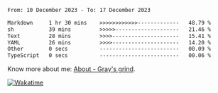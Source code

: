 <!--START_SECTION:waka-->

```txt
From: 10 December 2023 - To: 17 December 2023

Markdown     1 hr 30 mins    >>>>>>>>>>>>-------------   48.79 %
sh           39 mins         >>>>>--------------------   21.46 %
Text         28 mins         >>>>---------------------   15.41 %
YAML         26 mins         >>>>---------------------   14.20 %
Other        0 secs          -------------------------   00.09 %
TypeScript   0 secs          -------------------------   00.06 %
```

<!--END_SECTION:waka-->

<!-- [![grayxu's github stats](https://github-readme-stats.vercel.app/api?username=grayxu&count_private=true&show_icons=true)](https://github.com/grayxu) -->

Know more about me: [About - Gray's grind](https://www.grayxu.cn/).
<p align="left">
  <a href="https://wakatime.com/@grayxu" target="_blank">
    <img alt="Wakatime" src="https://wakatime.com/badge/user/c69eb31e-43a1-463f-8968-c3449e386f57.svg"/>
  </a>
</p>

